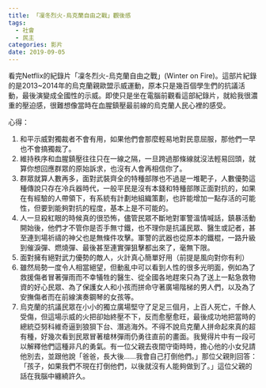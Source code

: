 ```yaml
---
title: 「凜冬烈火-烏克蘭自由之戰」觀後感
tags:
  - 社會
  - 民主  
categories: 影片
date: 2019-09-05
---
```

看完Netflix的紀錄片「凜冬烈火-烏克蘭自由之戰」(Winter on Fire)。這部片紀錄的是2013~2014年的烏克蘭親歐盟示威運動，原本只是幾百個學生們的抗議活動，最後演變成全國性的示威。即使只是坐在電腦前觀看這部紀錄片，就給我很濃重的壓迫感，很難想像當時在血腥鎮壓最前線的烏克蘭人民心裡的感受。

心得：
1. 和平示威對獨裁者不會有用，如果他們會那麼輕易地對民意屈服，那他們一早也不會搞獨裁了。
2. 維持秩序和血腥鎮壓往往只在一線之隔，一旦跨過那條線就沒法輕易回頭，就算你想回應群眾的原始訴求，也沒有人會再相信你了。
3. 群眾就算人數再多，面對武裝齊全的特種部隊也不過是一堆靶子，人數優勢這種傳說只存在冷兵器時代，一般平民是沒有本錢和特種部隊正面對抗的，如果在有經驗的人帶領下，有系統有計劃地組織策劃，也許能增加一點存活的可能性，但要到能夠對抗的程度，基本上是不可能的。
4. 人一旦殺紅眼的時候真的很恐怖，儘管民眾不斷地對軍警溫情喊話，鎮暴活動開始後，他們才不管你是否手無寸鐵，也不理你是抗議民眾、醫生或記者，甚至連到場祈禱的神父也是無條件攻擊。軍警的武器也從原本的鐵棍，一路升級到催淚彈、燃燒彈、最後甚至連實彈狙擊都出來了，毫無下限。
5. 面對擁有絕對武力優勢的敵人，火計真心簡單好用（前提是風向對你有利）
6. 雖然局勢一度令人相當絕望，但動亂中可以看到人性的很多光明面，例如為了救援傷者冒著彈雨而不幸犠牲的醫生、從全國各地趕來只為了送上一點急救物資的好心民眾、為了保護女人和小孩而拼命守著廣場階梯的男人們，以及為了安撫傷者而在前線演奏鋼琴的女孩等。
7. 烏克蘭的抗議民眾在小小的獨立廣場堅守了足足三個月，上百人死亡，千餘人受傷，但這場示威的火把卻始終壓不下，反而愈壓愈旺，最後成功地把當時的總統亞努科維奇逼到狼狽下台、潛逃海外。不得不說烏克蘭人拼命起來真的超有種，好幾次看到民眾冒著槍林彈雨仍勇往直前的畫面。我覺得片中有一段可以解釋他們這種非凡的勇氣。有一位父親去夜間守衛時時，擔心他的小女兒請他別去，並跟他說「爸爸，長大後......我會自己打倒他們。」那位父親則回答：「孩子，如果我們不現在打倒他們，以後就沒有人能夠做到了。」這位父親的話在我腦中纏繞許久。
